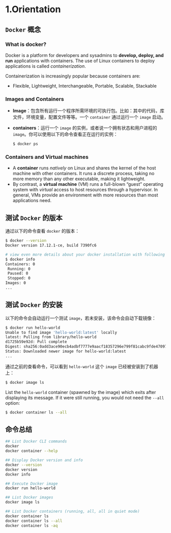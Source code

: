 # 1.Orientation

## `Docker` 概念

### What is docker?

Docker is a platform for developers and sysadmins to **develop, deploy, and run** applications with containers. The use of Linux containers to deploy applications is called _containerization_.

Containerization is increasingly popular because containers are:

* Flexible, Lightweight, Interchangeable, Portable, Scalable, Stackable

### Images and Containers

* **Image**：包含所有运行一个程序所需环境的可执行包。比如：其中的代码，库文件，环境变量，配置文件等等。一个 `container` 通过运行一个 `image` 启动。
*   **containers**：运行一个 `image` 的实例，或者说一个拥有状态和用户进程的 `image`。你可以使用以下的命令查看正在运行的实例：

    ```bash
    $ docker ps
    ```

### Containers and Virtual machines

* A **container** runs _natively_ on Linux and shares the kernel of the host machine with other containers. It runs a discrete process, taking no more memory than any other executable, making it lightweight.
* By contrast, a **virtual machine** (VM) runs a full-blown “guest” operating system with _virtual_ access to host resources through a hypervisor. In general, VMs provide an environment with more resources than most applications need.

## 测试 `Docker` 的版本

通过以下的命令查看 `docker` 的版本：

```bash
$ docker --version
Docker version 17.12.1-ce, build 7390fc6

# view even more details about your docker installation with following command:
$ docker info
Containers: 0
 Running: 0
 Paused: 0
 Stopped: 0
Images: 0
...
```

## 测试 `Docker` 的安装

以下的命令会自动运行一个测试 `image`，若未安装，该命令会自动下载镜像：

```bash
$ docker run hello-world
Unable to find image 'hello-world:latest' locally
latest: Pulling from library/hello-world
d1725b59e92d: Pull complete 
Digest: sha256:0add3ace90ecb4adbf7777e9aacf18357296e799f81cabc9fde470971e499788
Status: Downloaded newer image for hello-world:latest
...
```

通过之前的查看命令，可以看到 `hello-world` 这个 `image` 已经被安装到了机器上：

```bash
$ docker image ls
```

List the `hello-world` container (spawned by the image) which exits after displaying its message. If it were still running, you would not need the `--all` option:

```bash
$ docker container ls --all
```

## 命令总结

```bash
## List Docker CLI commands
docker
docker container --help

## Display Docker version and info
docker --version
docker version
docker info

## Execute Docker image
docker run hello-world

## List Docker images
docker image ls

## List Docker containers (running, all, all in quiet mode)
docker container ls
docker container ls --all
docker container ls -aq
```

